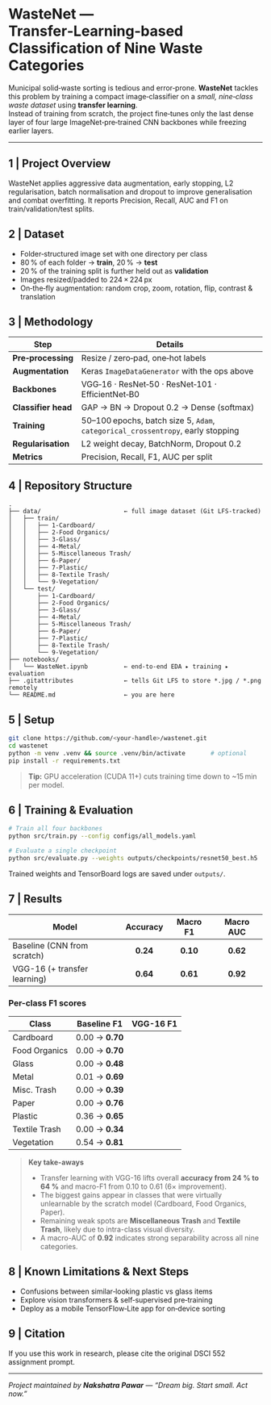 # WasteNet — Transfer‑Learning‑based Classification of Nine Waste Categories

Municipal solid‑waste sorting is tedious and error‑prone. **WasteNet** tackles this problem by training a compact image‑classifier on a *small, nine‑class waste dataset* using **transfer learning**.  
Instead of training from scratch, the project fine‑tunes only the last dense layer of four large ImageNet‑pre‑trained CNN backbones while freezing earlier layers.

---

## 1&nbsp;| Project Overview
WasteNet applies aggressive data augmentation, early stopping, L2 regularisation, batch normalisation and dropout to improve generalisation and combat overfitting. It reports Precision, Recall, AUC and F1 on train/validation/test splits.

## 2&nbsp;| Dataset
* Folder‑structured image set with one directory per class  
* 80 % of each folder → **train**, 20 % → **test**  
* 20 % of the training split is further held out as **validation**  
* Images resized/padded to 224 × 224 px  
* On‑the‑fly augmentation: random crop, zoom, rotation, flip, contrast & translation

## 3&nbsp;| Methodology

| Step | Details |
|------|---------|
| **Pre‑processing** | Resize / zero‑pad, one‑hot labels |
| **Augmentation**   | Keras `ImageDataGenerator` with the ops above |
| **Backbones**      | VGG‑16 · ResNet‑50 · ResNet‑101 · EfficientNet‑B0 |
| **Classifier head**| GAP → BN → Dropout 0.2 → Dense (softmax) |
| **Training**       | 50–100 epochs, batch size 5, `Adam`, `categorical_crossentropy`, early stopping |
| **Regularisation** | L2 weight decay, BatchNorm, Dropout 0.2 |
| **Metrics**        | Precision, Recall, F1, AUC per split |

## 4&nbsp;| Repository Structure
```text
.
├── data/                       ← full image dataset (Git LFS-tracked)
│   ├── train/
│   │   ├── 1-Cardboard/
│   │   ├── 2-Food Organics/
│   │   ├── 3-Glass/
│   │   ├── 4-Metal/
│   │   ├── 5-Miscellaneous Trash/
│   │   ├── 6-Paper/
│   │   ├── 7-Plastic/
│   │   ├── 8-Textile Trash/
│   │   └── 9-Vegetation/
│   └── test/
│       ├── 1-Cardboard/
│       ├── 2-Food Organics/
│       ├── 3-Glass/
│       ├── 4-Metal/
│       ├── 5-Miscellaneous Trash/
│       ├── 6-Paper/
│       ├── 7-Plastic/
│       ├── 8-Textile Trash/
│       └── 9-Vegetation/
├── notebooks/
│   └── WasteNet.ipynb          ← end-to-end EDA ▸ training ▸ evaluation
├── .gitattributes              ← tells Git LFS to store *.jpg / *.png remotely
└── README.md                   ← you are here
```

## 5&nbsp;| Setup
```bash
git clone https://github.com/<your‑handle>/wastenet.git
cd wastenet
python -m venv .venv && source .venv/bin/activate       # optional
pip install -r requirements.txt
```
> **Tip:** GPU acceleration (CUDA 11+) cuts training time down to ~15 min per model.

## 6&nbsp;| Training & Evaluation
```bash
# Train all four backbones
python src/train.py --config configs/all_models.yaml

# Evaluate a single checkpoint
python src/evaluate.py --weights outputs/checkpoints/resnet50_best.h5
```
Trained weights and TensorBoard logs are saved under `outputs/`.

## 7&nbsp;| Results
| Model                       | Accuracy | Macro F1 | Macro AUC |
|-----------------------------|:--------:|:--------:|:---------:|
| Baseline (CNN from scratch) | **0.24** | **0.10** | **0.62** |
| VGG-16 (+ transfer learning)| **0.64** | **0.61** | **0.92** |

### Per-class F1 scores

| Class | Baseline F1 | VGG-16 F1 |
|-------|:-----------:|:---------:|
| Cardboard            | 0.00 → **0.70** |
| Food Organics        | 0.00 → **0.70** |
| Glass                | 0.00 → **0.48** |
| Metal                | 0.01 → **0.69** |
| Misc. Trash          | 0.00 → **0.39** |
| Paper                | 0.00 → **0.76** |
| Plastic              | 0.36 → **0.65** |
| Textile Trash        | 0.00 → **0.34** |
| Vegetation           | 0.54 → **0.81** |

> **Key take-aways**
> * Transfer learning with VGG-16 lifts overall **accuracy from 24 % to 64 %** and macro-F1 from 0.10 to 0.61 (6× improvement).  
> * The biggest gains appear in classes that were virtually unlearnable by the scratch model (Cardboard, Food Organics, Paper).  
> * Remaining weak spots are **Miscellaneous Trash** and **Textile Trash**, likely due to intra-class visual diversity.  
> * A macro-AUC of **0.92** indicates strong separability across all nine categories.



## 8&nbsp;| Known Limitations & Next Steps
* Confusions between similar‑looking plastic vs glass items  
* Explore vision transformers & self‑supervised pre‑training  
* Deploy as a mobile TensorFlow‑Lite app for on‑device sorting

## 9&nbsp;| Citation
If you use this work in research, please cite the original DSCI 552 assignment prompt.

---

*Project maintained by **Nakshatra Pawar** — “Dream big. Start small. Act now.”*
